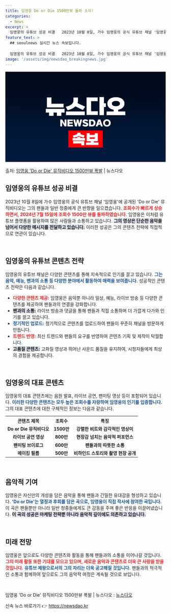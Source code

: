 ```yaml
---
title: 임영웅 Do or Die 1500만뷰 돌파 소식!
categories:
  - News
excerpt: >
  임영웅의 유튜브 성공 비결   2023년 10월 8일, 가수 임영웅의 공식 유튜브 채널 '임영웅'에 공개된 …
feature_text: >
  ## seoulnews 실시간 뉴스 속보입니다.

  임영웅의 유튜브 성공 비결   2023년 10월 8일, 가수 임영웅의 공식 유튜브 채널 '임영웅'에 공개된 …
image: '/assets/img/newsdao_breakingnews.jpg'
---
```


![뉴스다오 속보](/assets/img/newsdao_breakingnews.jpg)

<p>출처: <a href="https://newsdao.kr/4813" rel="dofollow">임영웅 'Do or Die' 뮤직비디오 1500만뷰 폭발</a> | 뉴스다오</p>

<h2 data-ke-size="size26">임영웅의 유튜브 성공 비결</h2>
<p data-ke-size="size16">2023년 10월 8일에 가수 임영웅의 공식 유튜브 채널 '임영웅'에 공개된 'Do or Die' 뮤직비디오는 그의 팬들과 일반 청중에게 큰 반향을 일으켰습니다. <b><span style="color: #ee2323;">조회수가 빠르게 상승하면서, 2024년 7월 15일에 조회수 1500만 뷰를 돌파하였습니다.</span></b> 임영웅은 이처럼 유튜브 플랫폼을 활용하여 많은 사람들과 소통하고 있습니다. <b><span style="background-color: #21538527;">그의 영상은 단순한 음악을 넘어서 다양한 메시지를 전달하고 있습니다.</span></b> 이러한 성공은 그의 콘텐츠 전략에 직접적으로 연관이 있습니다.</p>
<p data-ke-size="size16">&nbsp;</p>

<h2 data-ke-size="size26">임영웅의 유튜브 콘텐츠 전략</h2>
<p data-ke-size="size16">임영웅의 유튜브 채널은 다양한 콘텐츠를 통해 지속적으로 인기를 끌고 있습니다. <b><span style="color: #1a5490;">그는 음악, 예능, 팬과의 소통 등 다양한 분야에서 활동하여 매력을 보여줍니다.</span></b> 성공적인 콘텐츠 전략은 다음과 같습니다.</p>
<ul>
<li><b><span style="color: #ee2323;">다양한 콘텐츠 제공:</span></b> 임영웅은 음악뿐 아니라 일상, 예능, 라이브 방송 등 다양한 콘텐츠를 제공하여 팬들과의 연결을 강화합니다.</li>
<li><b><span style="background-color: #21538527;">팬과의 소통:</span></b> 라이브 방송과 댓글을 통해 팬들과 직접 소통하며 더 가깝게 다가와 인기를 끌고 있습니다.</li>
<li><b><span style="color: #1a5490;">정기적인 업로드:</span></b> 정기적으로 콘텐츠를 업로드하여 팬들이 꾸준히 채널을 방문하게 만듭니다.</li>
<li><b><span style="color: #ee2323;">트렌드 반영:</span></b> 최신 트렌드와 팬들의 요구를 반영하여 콘텐츠 기획 및 제작이 탁월합니다.</li>
<li><b><span style="background-color: #21538527;">고품질 콘텐츠:</span></b> 고화질 영상과 뛰어난 사운드 품질을 유지하여, 시청자들에게 최상의 경험을 제공합니다.</li>
</ul>

<p data-ke-size="size16">&nbsp;</p>

<h2 data-ke-size="size26">임영웅의 대표 콘텐츠</h2>
<p data-ke-size="size16">임영웅의 대표 콘텐츠에는 음원 발표, 라이브 공연, 팬미팅 영상 등이 포함되어 있습니다. <b><span style="color: #1a5490;">이러한 다양한 콘텐츠는 모두 높은 조회수를 자랑하며 임영웅의 인기를 입증합니다.</span></b> 그의 대표 콘텐츠에 대한 구체적인 정보는 다음과 같습니다.</p>
<table style="width: 100%;">
<tr>
<th><b>콘텐츠 제목</b></th>
<th><b>조회수</b></th>
<th><b>특징</b></th>
</tr>
<tr>
<td style="text-align: center; height: 17px;"><b>Do or Die 뮤직비디오</b></td>
<td style="text-align: center; height: 17px;"><b>1500만</b></td>
<td style="text-align: center; height: 17px;"><b>강렬한 비트와 감각적인 영상미</b></td>
</tr>
<tr>
<td style="text-align: center; height: 17px;"><b>라이브 공연 영상</b></td>
<td style="text-align: center; height: 17px;"><b>800만</b></td>
<td style="text-align: center; height: 17px;"><b>현장감 넘치는 음악적 퍼포먼스</b></td>
</tr>
<tr>
<td style="text-align: center; height: 17px;"><b>팬미팅 브이로그</b></td>
<td style="text-align: center; height: 17px;"><b>600만</b></td>
<td style="text-align: center; height: 17px;"><b>팬들과의 따뜻한 소통</b></td>
</tr>
<tr>
<td style="text-align: center; height: 17px;"><b>메이킹 필름</b></td>
<td style="text-align: center; height: 17px;"><b>500만</b></td>
<td style="text-align: center; height: 17px;"><b>비하인드 스토리와 촬영 현장 공개</b></td>
</tr>
</table>

<p data-ke-size="size16">&nbsp;</p>

<h2 data-ke-size="size26">음악적 기여</h2>
<p data-ke-size="size16">임영웅은 자신만의 개성을 담은 음악을 통해 팬들과 긴밀한 유대감을 형성하고 있습니다. <b><span style="color: #1a5490;">'Do or Die'는 열정과 후회를 담은 곡으로, 임영웅이 직접 작사에 참여한 곡입니다.</span></b> 이 곡은 팬들뿐만 아니라 일반 청중들에게도 큰 감동을 주며 좋은 반응을 이끌어냈습니다. <b><span style="background-color: #21538527;">이 곡의 성공은 마케팅 전략뿐 아니라 음악적 깊이에도 의존하고 있습니다.</span></b></p>
<p data-ke-size="size16">&nbsp;</p>

<h2 data-ke-size="size26">미래 전망</h2>
<p data-ke-size="size16">임영웅은 앞으로도 다양한 콘텐츠와 활동을 통해 팬들과의 소통을 이어나갈 것입니다. <b><span style="color: #ee2323;">그의 미래 활동 또한 기대를 모으고 있으며, 새로운 음악과 콘텐츠로 더욱 큰 사랑을 받을 것입니다.</span></b> <b><span style="color: #1a5490;">유튜브 제왕으로서의 그의 자리는 더욱 공고해질 것입니다.</span></b> 팬들과의 적극적인 소통과 함께하여 앞으로도 그의 음악적 여정은 계속될 것으로 보입니다.</p>
<p data-ke-size="size16">&nbsp;</p>

임영웅 'Do or Die' 뮤직비디오 1500만뷰 폭발 | 뉴스다오  : <a href="https://newsdao.kr/4813">뉴스다오</a> 

신속 뉴스 바로가기 👉 <a href="https://newsdao.kr" rel="dofollow">https://newsdao.kr</a>



